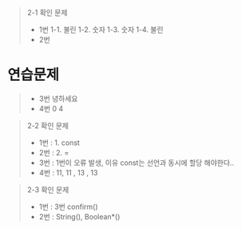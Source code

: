 > 2-1 확인 문제
> - 1번
1-1. 불린
1-2. 숫자
1-3. 숫자
1-4. 불린
>- 2번
# 연습문제
>- 3번
녕하세요
>- 4번
0
4

> 2-2 확인 문제
> - 1번 : 1. const
> - 2번 : 2. =
> - 3번 : 1번이 오류 발생, 이유 const는 선언과 동시에 할당 해야한다..
> - 4번 : 11, 11 , 13 , 13

> 2-3 확인 문제
> - 1번 : 3번 confirm()
> - 2번 : String(), Boolean*()
